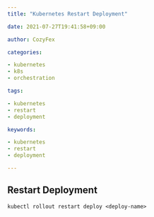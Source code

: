 ```yaml
---
title: "Kubernetes Restart Deployment"

date: 2021-07-27T19:41:58+09:00

author: CozyFex

categories:

- kubernetes
- k8s
- orchestration

tags:

- kubernetes
- restart
- deployment

keywords:

- kubernetes
- restart
- deployment

---
```


## Restart Deployment

```shell
kubectl rollout restart deploy <deploy-name>
```

